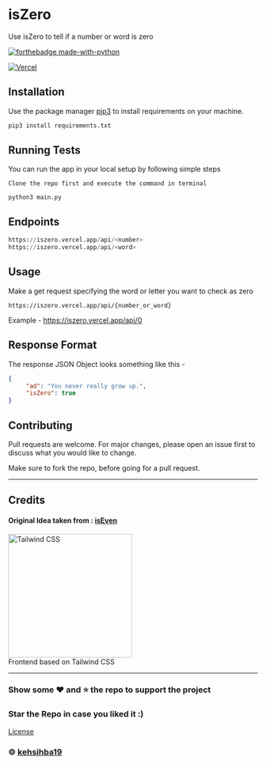 # isZero

Use isZero to tell if a number or word is zero

[![forthebadge made-with-python](http://ForTheBadge.com/images/badges/made-with-python.svg)](https://www.python.org/) 

[![Vercel](https://vercelbadge.vercel.app/api/kehsihba19/iszero?style=for-the-badge)](https://iszero.vercel.app/)

## Installation

Use the package manager [pip3](https://pip.pypa.io/en/stable/) to install requirements on your machine.

```python
pip3 install requirements.txt
```

## Running Tests
You can run the app in your local setup by following simple steps

`Clone the repo first and execute the command in terminal`
```python3
python3 main.py
```
## Endpoints

```python
https://iszero.vercel.app/api/<number>
https://iszero.vercel.app/api/<word>
```

## Usage

Make a get request specifying the word or letter you want to check as zero
```
https://iszero.vercel.app/api/{number_or_word}
```
Example - https://iszero.vercel.app/api/0

## Response Format

The response JSON Object looks something like this - 

```JSON
{
     "ad": "You never really grow up.",
     "isZero": true
}
```

## Contributing
Pull requests are welcome. For major changes, please open an issue first to discuss what you would like to change.

Make sure to fork the repo, before going for a pull request.


---
## Credits

#### Original Idea taken from : [isEven](https://isevenapi.xyz/)
<p>
    <a href="https://tailwindcss.com/" target="_blank">
      <img alt="Tailwind CSS" width="250" src="https://refactoringui.nyc3.cdn.digitaloceanspaces.com/tailwind-logo.svg">
    </a><br>
    Frontend based on Tailwind CSS
</p>

---




### Show some :heart: and :star: the repo to support the project

### Star the Repo in case you liked it :)
[License](https://choosealicense.com/licenses/wtfpl/)

### © [kehsihba19](https://bit.ly/kehsihba19)
